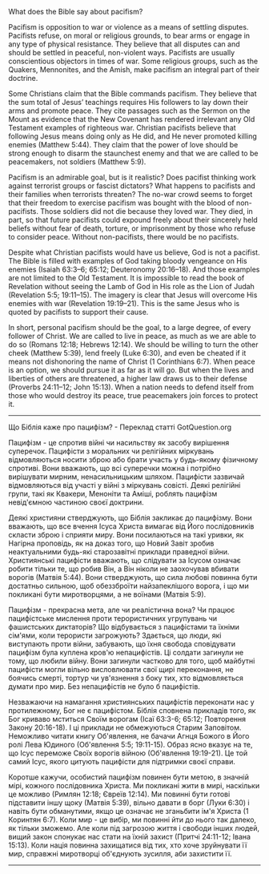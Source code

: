 What does the Bible say about pacifism?

Pacifism is opposition to war or violence as a means of settling disputes. Pacifists refuse, on moral or religious grounds, to bear arms or engage in any type of physical resistance. They believe that all disputes can and should be settled in peaceful, non-violent ways. Pacifists are usually conscientious objectors in times of war. Some religious groups, such as the Quakers, Mennonites, and the Amish, make pacifism an integral part of their doctrine.

Some Christians claim that the Bible commands pacifism. They believe that the sum total of Jesus’ teachings requires His followers to lay down their arms and promote peace. They cite passages such as the Sermon on the Mount as evidence that the New Covenant has rendered irrelevant any Old Testament examples of righteous war. Christian pacifists believe that following Jesus means doing only as He did, and He never promoted killing enemies (Matthew 5:44). They claim that the power of love should be strong enough to disarm the staunchest enemy and that we are called to be peacemakers, not soldiers (Matthew 5:9).

Pacifism is an admirable goal, but is it realistic? Does pacifist thinking work against terrorist groups or fascist dictators? What happens to pacifists and their families when terrorists threaten? The no-war crowd seems to forget that their freedom to exercise pacifism was bought with the blood of non-pacifists. Those soldiers did not die because they loved war. They died, in part, so that future pacifists could expound freely about their sincerely held beliefs without fear of death, torture, or imprisonment by those who refuse to consider peace. Without non-pacifists, there would be no pacifists.

Despite what Christian pacifists would have us believe, God is not a pacifist. The Bible is filled with examples of God taking bloody vengeance on His enemies (Isaiah 63:3–6; 65:12; Deuteronomy 20:16–18). And those examples are not limited to the Old Testament. It is impossible to read the book of Revelation without seeing the Lamb of God in His role as the Lion of Judah (Revelation 5:5; 19:11–15). The imagery is clear that Jesus will overcome His enemies with war (Revelation 19:19–21). This is the same Jesus who is quoted by pacifists to support their cause.

In short, personal pacifism should be the goal, to a large degree, of every follower of Christ. We are called to live in peace, as much as we are able to do so (Romans 12:18; Hebrews 12:14). We should be willing to turn the other cheek (Matthew 5:39), lend freely (Luke 6:30), and even be cheated if it means not dishonoring the name of Christ (1 Corinthians 6:7). When peace is an option, we should pursue it as far as it will go. But when the lives and liberties of others are threatened, a higher law draws us to their defense (Proverbs 24:11–12; John 15:13). When a nation needs to defend itself from those who would destroy its peace, true peacemakers join forces to protect it.

---

Що Біблія каже про пацифізм? - Переклад статті GotQuestion.org

Пацифізм - це спротив війні чи насильству як засобу вирішення суперечок. Пацифісти з моральних чи релігійних міркувань відмовляються носити зброю або брати участь у будь-якому фізичному спротиві. Вони вважають, що всі суперечки можна і потрібно вирішувати мирним, ненасильницьким шляхом. Пацифісти зазвичай відмовляються від участі у війні з міркувань совісті. Деякі релігійні групи, такі як Квакери, Меноніти та Аміші, роблять пацифізм невід'ємною частиною своєї доктрини.

Деякі християни стверджують, що Біблія закликає до пацифізму. Вони вважають, що все вчення Ісуса Христа вимагає від Його послідовників скласти зброю і сприяти миру. Вони посилаються на такі уривки, як Нагірна проповідь, як на доказ того, що Новий Завіт зробив неактуальними будь-які старозавітні приклади праведної війни. Християнські пацифісти вважають, що слідувати за Ісусом означає робити тільки те, що робив Він, а Він ніколи не заохочував вбивати ворогів (Матвія 5:44). Вони стверджують, що сила любові повинна бути достатньо сильною, щоб обеззброїти найзапеклішого ворога, і що ми покликані бути миротворцями, а не воїнами (Матвія 5:9).

Пацифізм - прекрасна мета, але чи реалістична вона? Чи працює пацифістське мислення проти терористичних угрупувань чи фашистських диктаторів? Що відбувається з пацифістами та їхніми сім'ями, коли терористи загрожують? Здається, що люди, які виступають проти війни, забувають, що їхня свобода сповідувати пацифізм була куплена кров'ю непацифістів. Ці солдати загинули не тому, що любили війну. Вони загинули частково для того, щоб майбутні пацифісти могли вільно висловлювати свої щирі переконання, не боячись смерті, тортур чи ув'язнення з боку тих, хто відмовляється думати про мир. Без непацифістів не було б пацифістів.

Незважаючи на намагання християнських пацифістів переконати нас у протилежному, Бог не є пацифістом. Біблія сповнена прикладів того, як Бог криваво мститься Своїм ворогам (Ісаї 63:3-6; 65:12; Повторення Закону 20:16-18). І ці приклади не обмежуються Старим Заповітом. Неможливо читати книгу Об'явлення, не бачачи Агнця Божого в Його ролі Лева Юдиного (Об'явлення 5:5; 19:11-15). Образ ясно вказує на те, що Ісус переможе Своїх ворогів війною (Об'явлення 19:19-21). Це той самий Ісус, якого цитують пацифісти для підтримки своєї справи.

Коротше кажучи, особистий пацифізм повинен бути метою, в значній мірі, кожного послідовника Христа. Ми покликані жити в мирі, наскільки це можливо (Римлян 12:18; Євреїв 12:14). Ми повинні бути готові підставити іншу щоку (Матвія 5:39), вільно давати в борг (Луки 6:30) і навіть бути обманутими, якщо це означає не зганьбити ім'я Христа (1 Коринтян 6:7). Коли мир - це вибір, ми повинні йти до нього так далеко, як тільки зможемо. Але коли під загрозою життя і свободи інших людей, вищий закон спонукає нас стати на їхній захист (Притчі 24:11-12; Івана 15:13). Коли нація повинна захищатися від тих, хто хоче зруйнувати її мир, справжні миротворці об'єднують зусилля, аби захистити її.

---

